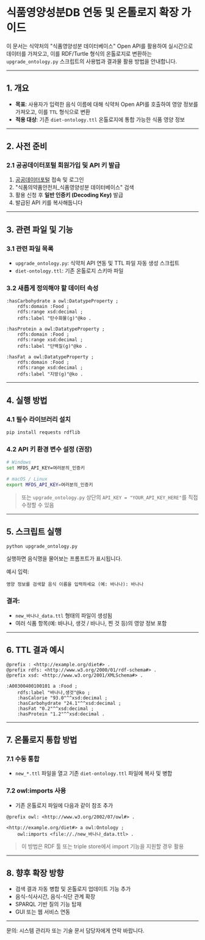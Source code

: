 # 식품영양성분DB 연동 및 온톨로지 확장 가이드

이 문서는 식약처의 "식품영양성분 데이터베이스" Open API를 활용하여 실시간으로 데이터를 가져오고, 이를 RDF/Turtle 형식의 온톨로지로 변환하는 `upgrade_ontology.py` 스크립트의 사용법과 결과물 활용 방법을 안내합니다.

---

## 1. 개요

- **목표**: 사용자가 입력한 음식 이름에 대해 식약처 Open API를 호출하여 영양 정보를 가져오고, 이를 `TTL` 형식으로 변환
- **적용 대상**: 기존 `diet-ontology.ttl` 온톨로지에 통합 가능한 식품 영양 정보

---

## 2. 사전 준비

### 2.1 공공데이터포털 회원가입 및 API 키 발급

1. [공공데이터포털](https://www.data.go.kr) 접속 및 로그인
2. "식품의약품안전처\_식품영양성분 데이터베이스" 검색
3. 활용 신청 후 **일반 인증키 (Decoding Key)** 발급
4. 발급된 API 키를 복사해둡니다

---

## 3. 관련 파일 및 기능

### 3.1 관련 파일 목록

- `upgrade_ontology.py`: 식약처 API 연동 및 TTL 파일 자동 생성 스크립트
- `diet-ontology.ttl`: 기존 온톨로지 스키마 파일

### 3.2 새롭게 정의해야 할 데이터 속성

```turtle
:hasCarbohydrate a owl:DatatypeProperty ;
    rdfs:domain :Food ;
    rdfs:range xsd:decimal ;
    rdfs:label "탄수화물(g)"@ko .

:hasProtein a owl:DatatypeProperty ;
    rdfs:domain :Food ;
    rdfs:range xsd:decimal ;
    rdfs:label "단백질(g)"@ko .

:hasFat a owl:DatatypeProperty ;
    rdfs:domain :Food ;
    rdfs:range xsd:decimal ;
    rdfs:label "지방(g)"@ko .
```

---

## 4. 실행 방법

### 4.1 필수 라이브러리 설치

```bash
pip install requests rdflib
```

### 4.2 API 키 환경 변수 설정 (권장)

```bash
# Windows
set MFDS_API_KEY=여러분의_인증키

# macOS / Linux
export MFDS_API_KEY=여러분의_인증키
```

> 또는 `upgrade_ontology.py` 상단의 `API_KEY = "YOUR_API_KEY_HERE"`를 직접 수정할 수 있음

---

## 5. 스크립트 실행

```bash
python upgrade_ontology.py
```

실행하면 음식명을 물어보는 프롬프트가 표시됩니다.

예시 입력:

```
영양 정보를 검색할 음식 이름을 입력하세요 (예: 바나나): 바나나
```

### 결과:

- `new_바나나_data.ttl` 형태의 파일이 생성됨
- 여러 식품 항목(예: 바나나, 생것 / 바나나, 찐 것 등)의 영양 정보 포함

---

## 6. TTL 결과 예시

```turtle
@prefix : <http://example.org/diet#> .
@prefix rdfs: <http://www.w3.org/2000/01/rdf-schema#> .
@prefix xsd: <http://www.w3.org/2001/XMLSchema#> .

:A00300400100101 a :Food ;
    rdfs:label "바나나,생것"@ko ;
    :hasCalorie "93.0"^^xsd:decimal ;
    :hasCarbohydrate "24.1"^^xsd:decimal ;
    :hasFat "0.2"^^xsd:decimal ;
    :hasProtein "1.2"^^xsd:decimal .
```

---

## 7. 온톨로지 통합 방법

### 7.1 수동 통합

- `new_*.ttl` 파일을 열고 기존 `diet-ontology.ttl` 파일에 복사 및 병합

### 7.2 owl\:imports 사용

- 기존 온톨로지 파일에 다음과 같이 참조 추가

```turtle
@prefix owl: <http://www.w3.org/2002/07/owl#> .

<http://example.org/diet#> a owl:Ontology ;
    owl:imports <file://./new_바나나_data.ttl> .
```

> 이 방법은 RDF 툴 또는 triple store에서 import 기능을 지원할 경우 활용

---

## 8. 향후 확장 방향

- 검색 결과 자동 병합 및 온톨로지 업데이트 기능 추가
- 음식-식사시간, 음식-식단 관계 확장
- SPARQL 기반 질의 기능 탑재
- GUI 또는 웹 서비스 연동

---

문의: 시스템 관리자 또는 기술 문서 담당자에게 연락 바랍니다.
